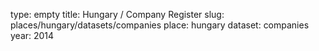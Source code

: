 type: empty
title: Hungary / Company Register
slug: places/hungary/datasets/companies
place: hungary
dataset: companies
year: 2014
